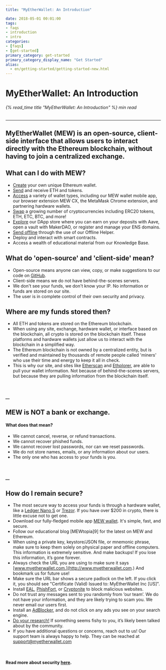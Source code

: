 ```yaml
---
title: "MyEtherWallet: An Introduction"

date: 2018-05-01 00:01:00
tags:
- faqs
- introduction
- intro
categories:
- [faqs]
- [get-started]
primary_category: get-started
primary_category_display_name: "Get Started"
alias:
  - en/getting-started/getting-started-new.html
---
```


# **MyEtherWallet: An Introduction**

###### {% read_time title "MyEtherWallet: An Introduction" %} min read

* * *

## MyEtherWallet (MEW) is an open-source, client-side interface that allows users to interact directly with the Ethereum blockchain, without having to join a centralized exchange.

## **What can I do with MEW?**

-   [Create][1] your own unique Ethereum wallet.
-   [Send][2] and receive ETH and tokens.
-   [Access][3] a variety of wallet types, including our MEW wallet mobile app, our browser extension MEW CX, the MetaMask Chrome extension, and partnering hardware wallets.
-   [Swap][4] a growing number of cryptocurrencies including ERC20 tokens, ETH, ETC, BTC, and more!
-   [Explore][6] our DApp store where you can earn on your deposits with Aave, open a vault with MakerDAO, or register and manage your ENS domains. 
-   [Send offline][7] through the use of our Offline Helper.
-   Deploy and interact with smart contracts.
-   Access a wealth of educational material from our Knowledge Base.

## **What do 'open-source' and 'client-side' mean?**

-   Open-source means anyone can view, copy, or make suggestions to our code on [GitHub][5].
-   Client-side means we do not have behind-the-scenes servers.
-   We don't see your funds, we don't know your IP. No information or funds are stored on our site.
-   The user is in complete control of their own security and privacy.

## **Where are my funds stored then?**

-   All ETH and tokens are stored on the Ethereum blockchain.
-   When using any site, exchange, hardware wallet, or interface based on the blockchain, all crypto is stored on the blockchain itself. These platforms and hardware wallets just allow us to interact with the blockchain in a simplified way.
-   The Ethereum blockchain is not owned by a centralized entity, but is verified and maintained by thousands of remote people called 'miners' who use their time and energy to keep it all in check.
-   This is why our site, and sites like [Etherscan][etherscan] and [Ethplorer][ethplorer], are able to pull your wallet information. Not because of behind-the-scenes servers, but because they are pulling information from the blockchain itself. 

<br>

##### \_\_

## **MEW is NOT a bank or exchange.**

#### **What does that mean?**

-   We cannot cancel, reverse, or refund transactions.
-   We cannot recover phished funds.
-   We cannot recover lost passwords, nor can we reset passwords.
-   We do not store names, emails, or any information about our users.
-   The only one who has access to your funds is you. 

<br>

##### \_\_

## **How do I remain secure?**

-   The most secure way to access your funds is through a hardware wallet, like a [Ledger Nano S][ledger] or [Trezor][trezor]. If you have over $200 in crypto, there is little excuse not to get one.
-   Download our fully-fledged mobile app [MEW wallet][8]. It's simple, fast, and secure.
-   Follow our educational blog [MEWtopia]9] for the latest on MEW and Ethereum.
-   When using a private key, keystore/JSON file, or mnemonic phrase, make sure to keep them solely on physical paper and offline computers. This information is extremely sensitive. And make backups! If you lose this information, it’s gone forever.
-   Always check the URL you are using to make sure it says [www.myetherwallet.com.](http://www.myetherwallet.com.) And bookmark us for future use!
-   Make sure the URL bar shows a secure padlock on the left. If you click it, you should see "Certificate (Valid) Issued to: MyEtherWallet Inc [US]".
-   Install [EAL][EAL], [PhishFort][PhishFort], or [Cryptonite][Cryptonite] to block malicious websites.
-   Do not trust any messages sent to you randomly from ‘our team’. We do not have your information, and they are likely trying to scam you. We never email our users first. 
-   Install an [AdBlocker][13], and do not click on any ads you see on your search engine.
-   [Do your research!][14] If something seems fishy to you, it’s likely been talked about by the community.
-   If you have additional questions or concerns, reach out to us! Our support team is always happy to help. They can be reached at [support@myetherwallet.com](mailto:support@myetherwallet.com)

<br>

#### **Read more about security [here][15].**

[1]: /@@@@@@/getting-started/how-to-create-a-wallet/

[2]: /@@@@@@/transactions/how-to-send-a-transaction/

[3]: /@@@@@@/getting-started/how-to-access-your-wallet/

[4]: /@@@@@@/swap/swapping-via-kyber-bity-changelly/

[5]: https://github.com/MyEtherWallet

[6]: /@@@@@@/dapps/using_makerdao/

[7]: /@@@@@@/offline/using-mew-offline/

[8]: https://www.mewwallet.com/

[9]: https://www.mewtopia.com/

[etherscan]: https://etherscan.io/

[ethplorer]: https://ethplorer.io

[ledger]: https://www.ledger.com/?r=fa4b

[trezor]: https://trezor.io/?offer_id=12&aff_id=2029

[EAL]: https://chrome.google.com/webstore/detail/etheraddresslookup/pdknmigbbbhmllnmgdfalmedcmcefdfn

[PhishFort]: https://chrome.google.com/webstore/detail/phishfort-protect/bdiohckpogchppdldbckcdjlklanhkfc

[Cryptonite]: https://chrome.google.com/webstore/detail/cryptonite-by-metacert/keghdcpemohlojlglbiegihkljkgnige

[13]: https://chrome.google.com/webstore/detail/ublock-origin/cjpalhdlnbpafiamejdnhcphjbkeiagm?hl=en

[14]: http://google.com

[15]: /@@@@@@/security-and-privacy/pro-tips-how-to-avoid-phishing-scams/

[kb]: https://kb.myetherwallet.com/
